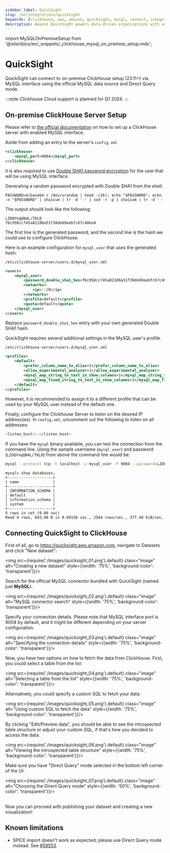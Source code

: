 ```yaml
---
sidebar_label: QuickSight
slug: /en/integrations/quicksight
keywords: [clickhouse, aws, amazon, quicksight, mysql, connect, integrate, ui]
description: Amazon QuickSight powers data-driven organizations with unified business intelligence (BI) at hyperscale.
---
```


import MySQLOnPremiseSetup from '@site/docs/en/_snippets/_clickhouse_mysql_on_premise_setup.mdx';

# QuickSight

QuickSight can connect to on-premise ClickHouse setup (23.11+) via MySQL interface using the official MySQL data source and Direct Query mode.

:::note
Clickhouse Cloud support is planned for Q1 2024. 
:::

## On-premise ClickHouse Server Setup

Please refer to [the official documentation](https://clickhouse.com/docs/en/interfaces/mysql) on how to set up a ClickHouse server with enabled MySQL interface.

Aside from adding an entry to the server's `config.xml`

```xml
<clickhouse>
    <mysql_port>9004</mysql_port>
</clickhouse>
```

it is also _required_ to use [Double SHA1 password encryption](https://clickhouse.com/docs/en/operations/settings/settings-users#user-namepassword) for the user that will be using MySQL interface.

Generating a random password encrypted with Double SHA1 from the shell:

```shell
PASSWORD=$(base64 < /dev/urandom | head -c16); echo "$PASSWORD"; echo -n "$PASSWORD" | sha1sum | tr -d '-' | xxd -r -p | sha1sum | tr -d '-'
```

The output should look like the following:

```
LZOQYnqQN4L/T6L0
fbc958cc745a82188a51f30de69eebfc67c40ee4
```

The first line is the generated password, and the second line is the hash we could use to configure ClickHouse.

Here is an example configuration for `mysql_user` that uses the generated hash:

`/etc/clickhouse-server/users.d/mysql_user.xml`

```xml
<users>
    <mysql_user>
        <password_double_sha1_hex>fbc958cc745a82188a51f30de69eebfc67c40ee4</password_double_sha1_hex>
        <networks>
            <ip>::/0</ip>
        </networks>
        <profile>default</profile>
        <quota>default</quota>
    </mysql_user>
</users>
```

Replace `password_double_sha1_hex` entry with your own generated Double SHA1 hash.

QuickSight requires several additional settings in the MySQL user's profile.

`/etc/clickhouse-server/users.d/mysql_user.xml`

```xml
<profiles>
    <default>
        <prefer_column_name_to_alias>1</prefer_column_name_to_alias>
        <allow_experimental_analyzer>1</allow_experimental_analyzer>
        <mysql_map_string_to_text_in_show_columns>1</mysql_map_string_to_text_in_show_columns>
        <mysql_map_fixed_string_to_text_in_show_columns>1</mysql_map_fixed_string_to_text_in_show_columns>
    </default>
</profiles>
```

However, it is recommended to assign it to a different profile that can be used by your MySQL user instead of the default one.

Finally, configure the Clickhouse Server to listen on the desired IP address(es). 
In `config.xml`, uncomment out the following to listen on all addresses:

```bash
<listen_host>::</listen_host> 
```

If you have the `mysql` binary available, you can test the connection from the command line.
Using the sample username (`mysql_user`) and password (`LZOQYnqQN4L/T6L0`) from above the command line would be:

```bash
mysql --protocol tcp -h localhost -u mysql_user -P 9004 --password=LZOQYnqQN4L/T6L0
```

```
mysql> show databases;
+--------------------+
| name               |
+--------------------+
| INFORMATION_SCHEMA |
| default            |
| information_schema |
| system             |
+--------------------+
4 rows in set (0.00 sec)
Read 4 rows, 603.00 B in 0.00156 sec., 2564 rows/sec., 377.48 KiB/sec.
```

## Connecting QuickSight to ClickHouse

First of all, go to https://quicksight.aws.amazon.com, navigate to Datasets and click "New dataset":

<img src={require('./images/quicksight_01.png').default} class="image" alt="Creating a new dataset" style={{width: '75%', 'background-color': 'transparent'}}/>
<br/>

Search for the official MySQL connector bundled with QuickSight (named just **MySQL**):

<img src={require('./images/quicksight_02.png').default} class="image" alt="MySQL connector search" style={{width: '75%', 'background-color': 'transparent'}}/>
<br/>

Specify your connection details. Please note that MySQL interface port is 9004 by default,
and it might be different depending on your server configuration.

<img src={require('./images/quicksight_03.png').default} class="image" alt="Specifying the connection details" style={{width: '75%', 'background-color': 'transparent'}}/>
<br/>

Now, you have two options on how to fetch the data from ClickHouse. First, you could select a table from the list:

<img src={require('./images/quicksight_04.png').default} class="image" alt="Selecting a table from the list" style={{width: '75%', 'background-color': 'transparent'}}/>
<br/>

Alternatively, you could specify a custom SQL to fetch your data:

<img src={require('./images/quicksight_05.png').default} class="image" alt="Using custom SQL to fetch the data" style={{width: '75%', 'background-color': 'transparent'}}/>
<br/>

By clicking "Edit/Preview data", you should be able to see the introspected table structure or adjust your custom SQL, if that's how you decided to access the data:

<img src={require('./images/quicksight_06.png').default} class="image" alt="Viewing the introspected table structure" style={{width: '75%', 'background-color': 'transparent'}}/>
<br/>

Make sure you have "Direct Query" mode selected in the bottom left corner of the UI:

<img src={require('./images/quicksight_07.png').default} class="image" alt="Choosing the Direct Query mode" style={{width: '50%', 'background-color': 'transparent'}}/>  
<br/>                                                                                                      

Now you can proceed with publishing your dataset and creating a new visualization! 

## Known limitations

- SPICE import doesn't work as expected; please use Direct Query mode instead. See [#58553](https://github.com/ClickHouse/ClickHouse/issues/58553).